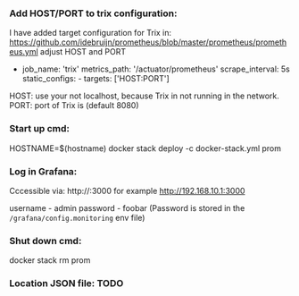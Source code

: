 ### Add HOST/PORT to trix configuration:

I have added target configuration for Trix in: https://github.com/idebruijn/prometheus/blob/master/prometheus/prometheus.yml adjust HOST and PORT

  - job_name: 'trix'
    metrics_path: '/actuator/prometheus'
    scrape_interval: 5s
    static_configs:
         - targets: ['HOST:PORT']

HOST: use your <Host IP Address> not localhost, because Trix in not running in the network.
PORT: port of Trix is (default 8080)

### Start up cmd:
HOSTNAME=$(hostname) docker stack deploy -c docker-stack.yml prom

### Log in Grafana:
Cccessible via: http://<Host IP Address>:3000 for example http://192.168.10.1:3000

username - admin
password - foobar (Password is stored in the `/grafana/config.monitoring` env file)

### Shut down cmd:
docker stack rm prom

### Location JSON file: TODO